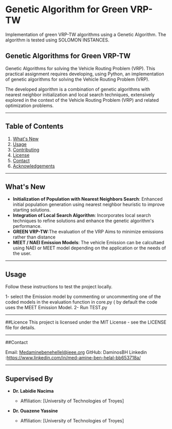 # Genetic Algorithm for Green VRP-TW
Implementation of green VRP-TW algorithms using a Genetic Algorithm. The algorithm is tested using SOLOMON INSTANCES.

## Genetic Algorithms for Green VRP-TW
Genetic Algorithms for solving the Vehicle Routing Problem (VRP). This practical assignment requires developing, using Python, an implementation of genetic algorithms for solving the Vehicle Routing Problem (VRP).

The developed algorithm is a combination of genetic algorithms with nearest neighbor initialization and local search techniques, extensively explored in the context of the Vehicle Routing Problem (VRP) and related optimization problems.

---

## Table of Contents
1. [What's New](#whats-new)
3. [Usage](#usage)
5. [Contributing](#contributing)
6. [License](#license)
7. [Contact](#contact)
8. [Acknowledgements](#acknowledgements)

---

## What's New
- **Initialization of Population with Nearest Neighbors Search**: Enhanced initial population generation using nearest neighbor heuristic to improve starting solutions.
- **Integration of Local Search Algorithm**: Incorporates local search techniques to refine solutions and enhance the genetic algorithm's performance.
- **GREEN VRP-TW**:The evaluation of the VRP Aims to minimize emissions rather than distance
- **MEET / NAEI Emission Models**: The vehicle Emission can be calcultaed using NAEI or MEET model depending on the application or the needs of the user.

---

##  Usage
Follow these instructions to test the project locally.

1- select the Emission model by commenting or uncommenting one of the coded models in the evaluation function in core.py ( by default the code uses the MEET Emission Model.
2- Run TEST.py


---

##Licence
This project is licensed under the MIT License - see the LICENSE file for details.

---

##Contact

Email: Medaminebenehellel@ieee.org
GitHub: DaminosBH
Linkedin :https://www.linkedin.com/in/med-amine-ben-helal-bb653718a/

---

## Supervised By
- **Dr. Labidie Nacima**
  - Affiliation: [University of Technologies of Troyes]
  
- **Dr. Ouazene Yassine**
  - Affiliation: [University of Technologies of Troyes]

